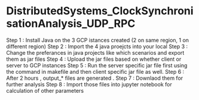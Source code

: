 # DistributedSystems_ClockSynchronisationAnalysis_UDP_RPC

Step 1 : Install Java on the 3 GCP istances created (2 on same region, 1 on different region)
Step 2 : Import the 4 java proejcts into your local
Step 3 : Change the preferances in java projects like which scenarios and export them as jar files 
Step 4 : Upload the jar files based on whether client or server to GCP instances
Step 5 : Run the server specific jar file first using the command in makefile and then client specific jar file as well.
Step 6 : After 2 hours , output_* files are generated .
Step 7 : Downlaod them for further analysis
Step 8 : Import those files into jupyter notebook for calculation of other parameters 